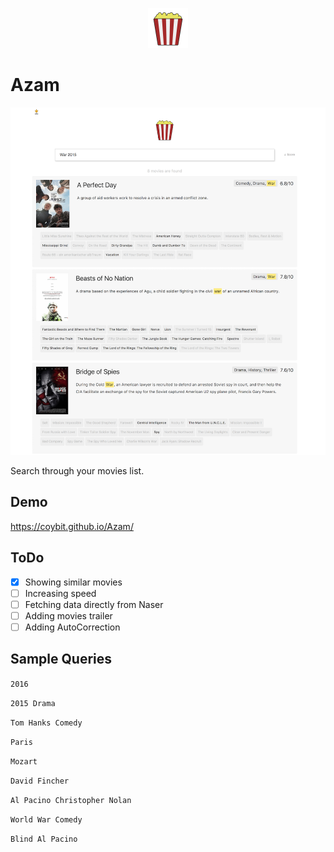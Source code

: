 <p align="center">
  <img src="img/azam.png" width="64"/>
</p>

# Azam
<p align="center">
  <img src="shots/01.png" width="700"/>
</p>

Search through your movies list.

## Demo
https://coybit.github.io/Azam/

## ToDo
- [X] Showing similar movies
- [ ] Increasing speed
- [ ] Fetching data directly from Naser
- [ ] Adding movies trailer
- [ ] Adding AutoCorrection

## Sample Queries


`2016`

`2015 Drama`

`Tom Hanks Comedy`

`Paris`

`Mozart`

`David Fincher`

`Al Pacino Christopher Nolan`

`World War Comedy`

`Blind Al Pacino`
